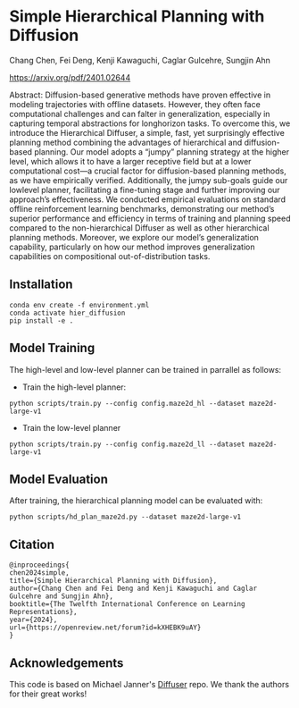 # Simple Hierarchical Planning with Diffusion
Chang Chen, Fei Deng, Kenji Kawaguchi, Caglar Gulcehre, Sungjin Ahn

https://arxiv.org/pdf/2401.02644

Abstract: Diffusion-based generative methods have proven effective in modeling trajectories with offline datasets. However, they often face computational challenges and can falter in generalization, especially in capturing temporal abstractions for longhorizon tasks. To overcome this, we introduce the Hierarchical Diffuser, a simple, fast, yet surprisingly effective planning method combining the advantages of hierarchical and diffusion-based planning. Our model adopts a “jumpy” planning strategy at the higher level, which allows it to have a larger receptive field but at a lower computational cost—a crucial factor for diffusion-based planning methods, as we have empirically verified. Additionally, the jumpy sub-goals guide our lowlevel planner, facilitating a fine-tuning stage and further improving our approach’s effectiveness. We conducted empirical evaluations on standard offline reinforcement learning benchmarks, demonstrating our method’s superior performance and efficiency in terms of training and planning speed compared to the non-hierarchical Diffuser as well as other hierarchical planning methods. Moreover, we explore our model’s generalization capability, particularly on how our method improves generalization capabilities on compositional out-of-distribution tasks.

## Installation

```
conda env create -f environment.yml
conda activate hier_diffusion
pip install -e .
```

## Model Training

The high-level and low-level planner can be trained in parrallel as follows:
- Train the high-level planner:
```
python scripts/train.py --config config.maze2d_hl --dataset maze2d-large-v1
```
- Train the low-level planner
 ```
python scripts/train.py --config config.maze2d_ll --dataset maze2d-large-v1
```

## Model Evaluation
After training, the hierarchical planning model can be evaluated with:
```
python scripts/hd_plan_maze2d.py --dataset maze2d-large-v1
```

## Citation
```
@inproceedings{
chen2024simple,
title={Simple Hierarchical Planning with Diffusion},
author={Chang Chen and Fei Deng and Kenji Kawaguchi and Caglar Gulcehre and Sungjin Ahn},
booktitle={The Twelfth International Conference on Learning Representations},
year={2024},
url={https://openreview.net/forum?id=kXHEBK9uAY}
}
```

## Acknowledgements
This code is based on Michael Janner's [Diffuser](https://github.com/jannerm/diffuser) repo. We thank the authors for their great works!
